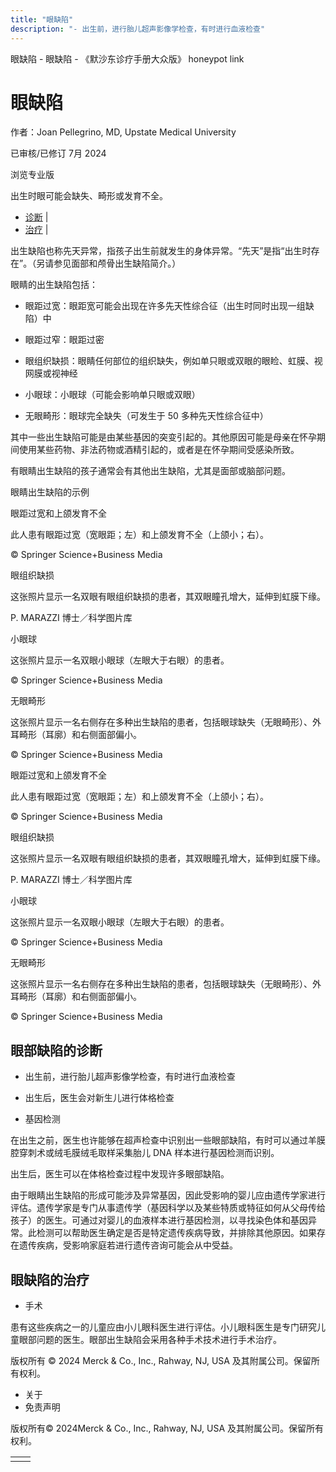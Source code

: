 ```yaml
---
title: "眼缺陷"
description: "- 出生前，进行胎儿超声影像学检查，有时进行血液检查"
---
```


﻿眼缺陷 \- 眼缺陷 \- 《默沙东诊疗手册大众版》 honeypot link

# 眼缺陷

作者：Joan Pellegrino, MD, Upstate Medical University

已审核/已修订 7月 2024

浏览专业版

出生时眼可能会缺失、畸形或发育不全。

- [诊断](#诊断_v71478758_zh) \|
- [治疗](#治疗_v71478774_zh) \|

出生缺陷也称先天异常，指孩子出生前就发生的身体异常。“先天”是指“出生时存在”。（另请参见面部和颅骨出生缺陷简介。）

眼睛的出生缺陷包括：

- 眼距过宽：眼距宽可能会出现在许多先天性综合征（出生时同时出现一组缺陷）中

- 眼距过窄：眼距过密

- 眼组织缺损：眼睛任何部位的组织缺失，例如单只眼或双眼的眼睑、虹膜、视网膜或视神经

- 小眼球：小眼球（可能会影响单只眼或双眼）

- 无眼畸形：眼球完全缺失（可发生于 50 多种先天性综合征中）


其中一些出生缺陷可能是由某些基因的突变引起的。其他原因可能是母亲在怀孕期间使用某些药物、非法药物或酒精引起的，或者是在怀孕期间受感染所致。

有眼睛出生缺陷的孩子通常会有其他出生缺陷，尤其是面部或脑部问题。

眼睛出生缺陷的示例



眼距过宽和上颌发育不全

此人患有眼距过宽（宽眼距；左）和上颌发育不全（上颌小；右）。

© Springer Science+Business Media



眼组织缺损

这张照片显示一名双眼有眼组织缺损的患者，其双眼瞳孔增大，延伸到虹膜下缘。

P. MARAZZI 博士／科学图片库



小眼球

这张照片显示一名双眼小眼球（左眼大于右眼）的患者。

© Springer Science+Business Media



无眼畸形

这张照片显示一名右侧存在多种出生缺陷的患者，包括眼球缺失（无眼畸形）、外耳畸形（耳廓）和右侧面部偏小。

© Springer Science+Business Media



眼距过宽和上颌发育不全

此人患有眼距过宽（宽眼距；左）和上颌发育不全（上颌小；右）。

© Springer Science+Business Media



眼组织缺损

这张照片显示一名双眼有眼组织缺损的患者，其双眼瞳孔增大，延伸到虹膜下缘。

P. MARAZZI 博士／科学图片库



小眼球

这张照片显示一名双眼小眼球（左眼大于右眼）的患者。

© Springer Science+Business Media



无眼畸形

这张照片显示一名右侧存在多种出生缺陷的患者，包括眼球缺失（无眼畸形）、外耳畸形（耳廓）和右侧面部偏小。

© Springer Science+Business Media

## 眼部缺陷的诊断

- 出生前，进行胎儿超声影像学检查，有时进行血液检查

- 出生后，医生会对新生儿进行体格检查

- 基因检测


在出生之前，医生也许能够在超声检查中识别出一些眼部缺陷，有时可以通过羊膜腔穿刺术或绒毛膜绒毛取样采集胎儿 DNA 样本进行基因检测而识别。

出生后，医生可以在体格检查过程中发现许多眼部缺陷。

由于眼睛出生缺陷的形成可能涉及异常基因，因此受影响的婴儿应由遗传学家进行评估。遗传学家是专门从事遗传学（基因科学以及某些特质或特征如何从父母传给孩子）的医生。可通过对婴儿的血液样本进行基因检测，以寻找染色体和基因异常。此检测可以帮助医生确定是否是特定遗传疾病导致，并排除其他原因。如果存在遗传疾病，受影响家庭若进行遗传咨询可能会从中受益。

## 眼缺陷的治疗

- 手术


患有这些疾病之一的儿童应由小儿眼科医生进行评估。小儿眼科医生是专门研究儿童眼部问题的医生。眼部出生缺陷会采用各种手术技术进行手术治疗。



版权所有 © 2024
Merck & Co., Inc., Rahway, NJ, USA 及其附属公司。保留所有权利。

- 关于
- 免责声明

版权所有© 2024Merck & Co., Inc., Rahway, NJ, USA 及其附属公司。保留所有权利。

|     |     |
| --- | --- |
|  |  |
